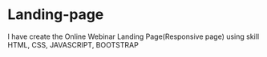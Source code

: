 # Landing-page
I have create the  Online Webinar Landing Page(Responsive page) using skill HTML, CSS, JAVASCRIPT, BOOTSTRAP 
